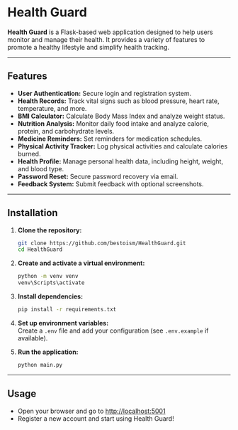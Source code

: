 # Health Guard

**Health Guard** is a Flask-based web application designed to help users monitor and manage their health. It provides a variety of features to promote a healthy lifestyle and simplify health tracking.

---

## Features

- **User Authentication:** Secure login and registration system.
- **Health Records:** Track vital signs such as blood pressure, heart rate, temperature, and more.
- **BMI Calculator:** Calculate Body Mass Index and analyze weight status.
- **Nutrition Analysis:** Monitor daily food intake and analyze calorie, protein, and carbohydrate levels.
- **Medicine Reminders:** Set reminders for medication schedules.
- **Physical Activity Tracker:** Log physical activities and calculate calories burned.
- **Health Profile:** Manage personal health data, including height, weight, and blood type.
- **Password Reset:** Secure password recovery via email.
- **Feedback System:** Submit feedback with optional screenshots.

---

## Installation

1. **Clone the repository:**
   ```bash
   git clone https://github.com/bestoism/HealthGuard.git
   cd HealthGuard
   ```

2. **Create and activate a virtual environment:**
   ```bash
   python -m venv venv
   venv\Scripts\activate
   ```

3. **Install dependencies:**
   ```bash
   pip install -r requirements.txt
   ```

4. **Set up environment variables:**  
   Create a `.env` file and add your configuration (see `.env.example` if available).

5. **Run the application:**
   ```bash
   python main.py
   ```

---

## Usage

- Open your browser and go to [http://localhost:5001](http://localhost:5001)
- Register a new account and start using Health Guard!

